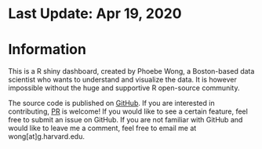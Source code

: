 # Last Update: Apr 19, 2020

# Information
This is a R shiny dashboard, created by Phoebe Wong, a Boston-based data scientist who wants to understand and visualize the data. It is however impossible without the huge and supportive R open-source community.

The source code is published on [GitHub](https://github.com/phoebewong/Mass_COVID19). If you are interested in contributing, [PR](https://github.com/phoebewong/Mass_COVID19/pulls) is welcome! If you would like to see a certain feature, feel free to submit an issue on GitHub. If you are not familiar with GitHub and would like to leave me a comment, feel free to email me at wong[at]g.harvard.edu.